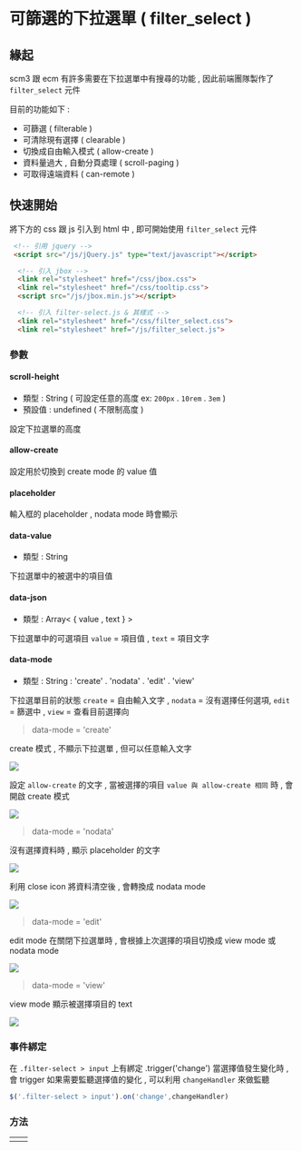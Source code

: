# 可篩選的下拉選單 ( filter_select )

## 緣起

scm3 跟 ecm 有許多需要在下拉選單中有搜尋的功能 , 因此前端團隊製作了 `filter_select` 元件

目前的功能如下 :
- 可篩選 ( filterable )
- 可清除現有選擇 ( clearable )
- 切換成自由輸入模式 ( allow-create )
- 資料量過大 , 自動分頁處理 ( scroll-paging )
- 可取得遠端資料 ( can-remote )

## 快速開始

將下方的 css 跟 js 引入到 html 中 , 即可開始使用 `filter_select` 元件

```html
 <!-- 引用 jquery -->
 <script src="/js/jQuery.js" type="text/javascript"></script>

  <!-- 引入 jbox -->
  <link rel="stylesheet" href="/css/jbox.css">
  <link rel="stylesheet" href="/css/tooltip.css">
  <script src="/js/jbox.min.js"></script>

  <!-- 引入 filter-select.js & 其樣式 -->
  <link rel="stylesheet" href="/css/filter_select.css">
  <link rel="stylesheet" href="/js/filter_select.js">
```

### 參數

#### scroll-height

- 類型 : String ( 可設定任意的高度 ex: `200px` . `10rem` . `3em` )
- 預設值 : undefined ( 不限制高度 )

設定下拉選單的高度

#### allow-create

設定用於切換到 create mode 的 value 值

#### placeholder

輸入框的 placeholder , nodata mode 時會顯示

#### data-value

- 類型 : String

下拉選單中的被選中的項目值

#### data-json

- 類型 : Array< { value , text } >

下拉選單中的可選項目 `value` = 項目值 , `text` = 項目文字

#### data-mode

- 類型 : String : 'create' . 'nodata' . 'edit' . 'view'

下拉選單目前的狀態  `create` = 自由輸入文字 , `nodata` = 沒有選擇任何選項, `edit` = 篩選中 , `view` = 查看目前選擇向

> data-mode = 'create'

create 模式 , 不顯示下拉選單 , 但可以任意輸入文字

![](https://i.imgur.com/YBIlAsl.png)

設定 `allow-create` 的文字 , 當被選擇的項目 `value 與 allow-create 相同` 時 , 會開啟 create 模式

![](https://i.imgur.com/H6ETtBf.gif)

> data-mode = 'nodata'

沒有選擇資料時 , 顯示 placeholder 的文字

![](https://i.imgur.com/frR3dOG.png)

利用 close icon 將資料清空後 , 會轉換成 nodata mode

![](https://i.imgur.com/Ave9WqR.gif)

> data-mode = 'edit'

edit mode 在關閉下拉選單時 , 會根據上次選擇的項目切換成 view mode 或 nodata mode

![](https://i.imgur.com/WTQPQKt.gif)

> data-mode = 'view'

view mode 顯示被選擇項目的 text

![](https://i.imgur.com/qXfey6I.png)

### 事件綁定

在 `.filter-select > input` 上有綁定 .trigger('change') 當選擇值發生變化時 , 會 trigger
如果需要監聽選擇值的變化 , 可以利用 `changeHandler` 來做監聽

```javascript
$('.filter-select > input').on('change',changeHandler)
```

### 方法

|||
|--|--|
|||
